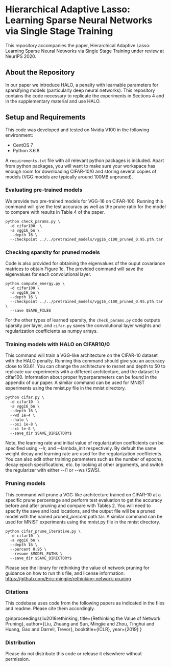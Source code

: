 # Hierarchical Adaptive Lasso: Learning Sparse Neural Networks via Single Stage Training
This repository accompanies the paper, Hierarchical Adaptive Lasso: Learning Sparse Neural Networks via Single Stage Training under review at NeurIPS 2020.


## About the Repository
In our paper we introduce HALO, a penalty with learnable parameters for sparsifying models (particularly deep neural networks). This repository contains the code necessary to replicate the experiments in Sections 4 and in the supplementary material and use HALO.


## Setup and Requirements
This code was developed and tested on Nvidia V100 in the following environment:

- CentOS 7
- Python 3.6.8

A ```requirements.txt``` file with all relevant python packages is included.  Apart from python packages, you will want to make sure your workspace has enough room for downloading CIFAR-10/0 and storing several copies of models (VGG models are typically around 100MB unpruned).

### Evaluating pre-trained models
We provide two pre-trained models for VGG-16 on CIFAR-100. Running this command will give the test accuracy as well as the prune ratio for the model to compare with results in Table 4 of the paper.

```
python check_params.py \
  -d cifar100  \
  -a vgg16_bn \
  --depth 16 \
  --checkpoint ../../pretrained_models/vgg16_c100_pruned_0.95.pth.tar
```


### Checking sparsity for pruned models
Code is also provided for obtaining the eigenvalues of the ouput covariance matrices to obtain Figure 1c. The provided command will save the eigenvalues for each convolutional layer.

```
python compute_energy.py \
  -d cifar100 \
  -a vgg16_bn \
  --depth 16 \
  --checkpoint ../../pretrained_models/vgg16_c100_pruned_0.95.pth.tar \
  --save $SAVE_FILE$
```

For the other types of learned sparsity, the ```check_params.py``` code outputs sparsity per layer, and ```cifar.py``` saves the convolutional layer weights and regularization coefficients as numpy arrays.


### Training models with HALO on CIFAR10/0

This command will train a VGG-like architecture on the CIFAR-10 dataset with the HALO penalty. Running this command should give you an accuracy close to 93.61. You can change the architecture to resnet and depth to 50 to replicate our experiments with a different architecture, and the dataset to cifar100. Information about proper hyperparameters can be found in the appendix of our paper. A similar command can be used for MNIST experiments using the mnist.py file in the mnist directory.
```
python cifar.py \
  -d cifar10  \
  -a vgg16_bn \
  --depth 16 \
  --wd 1e-4 \
  --halo \
  --psi 1e-8 \
  --xi 1e-8 \
  --save_dir $SAVE_DIRECTORY$
```

Note, the learning rate and initial value of regularization coefficients can be specified using --lr, and --lambda_init respectively.  By default the same weight decay and learning rate are used for the regularization coefficients. You can also edit other training parameters such as the number of epochs, decay epoch specifications, etc. by looking at other arguments, and switch the regularizer with either --l1 or --ws (SWS).

### Pruning models
This command will prune a VGG-like architecture trained on CIFAR-10 at a specific prune percentage and perform test evaluation to get the accuracy before and after pruning and compare with Tables 2. You will need to specify the save and load locations, and the output file will be a pruned model with the named pruned_$percent$.path.tar. A similar command can be used for MNIST experiments using the mnist.py file in the mnist directory.
```
python cifar_prune_iterative.py \
  -d cifar10  \
  -a vgg16_bn \
  --depth 16 \
  --percent 0.95 \
  --resume $MODEL_PATH$ \
  --save_dir $SAVE_DIRECTORY$
```

Please see the library for rethinking the value of network pruning for guidance on how to run this file, and license information: https://github.com/Eric-mingjie/rethinking-network-pruning


### Citations
This codebase uses code from the following papers as indicated in the files and readme. Please cite them accordingly.

@inproceedings{liu2018rethinking,
  title={Rethinking the Value of Network Pruning},
  author={Liu, Zhuang and Sun, Mingjie and Zhou, Tinghui and Huang, Gao and Darrell, Trevor},
  booktitle={ICLR},
  year={2019}
}


### Distribution
Please do not distribute this code or release it elsewhere without permission.
